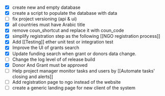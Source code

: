 - [x] create new and empty database 
- [x] create a script to populate the database with data 
- [ ] fix project versioning (api & ui)
- [x] all countries must have Arabic title 
- [x] remove coun_shortcut and replace it with coun_code
- [x] simplify registration step as the following [[NGO registration process]]
- [x] Add [[Testing]] ether unit test or integration test
- [x] Improve the UI of grants search 
- [x] Update funding search when grant or donors data change.
- [ ] Change the log level of of release build
- [x] Donor And Grant must be approved
- [ ] Help project manager monitor tasks and users by [[Automate tasks' closing and alerts]]
- [ ] Add registration page to ngo instead of the website 
- [ ] create a generic landing page for new client of the system
